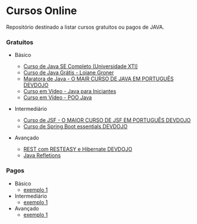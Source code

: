 # Cursos Online

Repositório destinado a listar cursos gratuitos ou pagos de JAVA.

### Gratuitos
- Básico
    - [Curso de Java SE Completo (Universidade XTI)](https://www.youtube.com/playlist?list=PLxQNfKs8YwvGhXHbHtxtoB-tRRv6r3Rlr)
    - [Curso de Java Grátis - Loiane Groner](https://www.youtube.com/watch?v=LnORjqZUMIQ&list=PLGxZ4Rq3BOBq0KXHsp5J3PxyFaBIXVs3r)
    - [Maratora de Java - O MAIR CURSO DE JAVA EM PORTUGUÊS DEVDOJO](https://www.youtube.com/watch?v=kkOSweUhGZM&list=PL62G310vn6nHrMr1tFLNOYP_c73m6nAzL)
    - [Curso em Vídeo - Java para Iniciantes](https://www.youtube.com/playlist?list=PLHz_AreHm4dkI2ZdjTwZA4mPMxWTfNSpR)
    - [Curso em Vídeo - POO Java](https://www.youtube.com/playlist?list=PLHz_AreHm4dkqe2aR0tQK74m8SFe-aGsY)

- Intermediário
    - [Curso de JSF - O MAIOR CURSO DE JSF EM PORTUGUÊS DEVDOJO](https://www.youtube.com/watch?v=RD2mUPTjyog&list=PL62G310vn6nHSNpACkELWiPlM8J8z8t5J)
    - [Curso de Spring Boot essentials DEVDOJO](https://www.youtube.com/watch?v=R-F-UcDo_5I&list=PL62G310vn6nF3gssjqfCKLpTK2sZJ_a_1)
 - Avançado
    - [REST com RESTEASY e Hibernate DEVDOJO](https://www.youtube.com/watch?v=QxohK_Er0EM&list=PL62G310vn6nEZU20j1J38xEUwuQLuEUFS)
    - [ Java Refletions ](https://www.youtube.com/watch?v=UYCx6C4Z-WM&list=PLb2oL4vcRzBMdaRcYOOpmz3LqRvZQEByP)
### Pagos
- Básico
    - [exemplo 1](https://exemplo1.com.br)
- Intermediário
    - [exemplo 1](https://exemplo1.com.br)
- Avançado
    - [exemplo 1](https://exemplo1.com.br)

